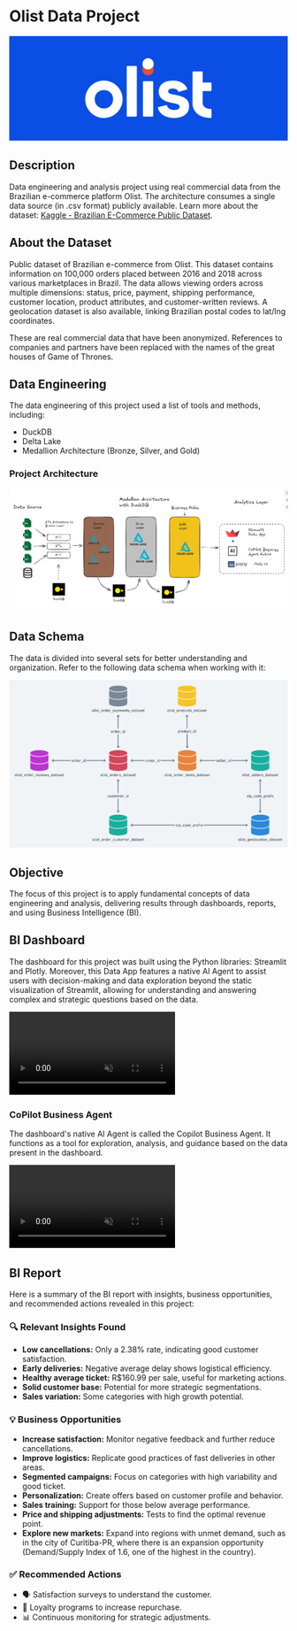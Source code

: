 # Olist Data Project

![Hero project image](./assets/static/olist_hero_banner.png)

## Description
Data engineering and analysis project using real commercial data from the Brazilian e-commerce platform Olist. The architecture consumes a single data source (in .csv format) publicly available. Learn more about the dataset: [Kaggle - Brazilian E-Commerce Public Dataset](https://www.kaggle.com/datasets/olistbr/brazilian-ecommerce).

## About the Dataset
Public dataset of Brazilian e-commerce from Olist. This dataset contains information on 100,000 orders placed between 2016 and 2018 across various marketplaces in Brazil. The data allows viewing orders across multiple dimensions: status, price, payment, shipping performance, customer location, product attributes, and customer-written reviews. A geolocation dataset is also available, linking Brazilian postal codes to lat/lng coordinates.

These are real commercial data that have been anonymized. References to companies and partners have been replaced with the names of the great houses of Game of Thrones.

## Data Engineering
The data engineering of this project used a list of tools and methods, including:
- DuckDB
- Delta Lake
- Medallion Architecture (Bronze, Silver, and Gold)

### Project Architecture
![Print Screen Schema](./assets/static/olist-data-engineering-schema.png)

## Data Schema
The data is divided into several sets for better understanding and organization. Refer to the following data schema when working with it:

![Schema dataset olist marketplace](./assets/static/schema_dataset_olist.png)

## Objective
The focus of this project is to apply fundamental concepts of data engineering and analysis, delivering results through dashboards, reports, and using Business Intelligence (BI).

## BI Dashboard
The dashboard for this project was built using the Python libraries: Streamlit and Plotly. Moreover, this Data App features a native AI Agent to assist users with decision-making and data exploration beyond the static visualization of Streamlit, allowing for understanding and answering complex and strategic questions based on the data.

<video autoplay loop muted playsinline>
  <source src="./assets/video/dashboard_olist_data_project_demo.mp4" type="video/mp4">
  Your browser does not support the video tag.
</video>

### CoPilot Business Agent
The dashboard's native AI Agent is called the Copilot Business Agent. It functions as a tool for exploration, analysis, and guidance based on the data present in the dashboard.

<video autoplay loop muted playsinline>
  <source src="./assets/video/copilot_business_agent_demo.mp4" type="video/mp4">
  Your browser does not support the video tag.
</video>

## BI Report
Here is a summary of the BI report with insights, business opportunities, and recommended actions revealed in this project:

### 🔍 Relevant Insights Found
- **Low cancellations:** Only a 2.38% rate, indicating good customer satisfaction.
- **Early deliveries:** Negative average delay shows logistical efficiency.
- **Healthy average ticket:** R$160.99 per sale, useful for marketing actions.
- **Solid customer base:** Potential for more strategic segmentations.
- **Sales variation:** Some categories with high growth potential.

### 💡 Business Opportunities
- **Increase satisfaction:** Monitor negative feedback and further reduce cancellations.
- **Improve logistics:** Replicate good practices of fast deliveries in other areas.
- **Segmented campaigns:** Focus on categories with high variability and good ticket.
- **Personalization:** Create offers based on customer profile and behavior.
- **Sales training:** Support for those below average performance.
- **Price and shipping adjustments:** Tests to find the optimal revenue point.
- **Explore new markets:** Expand into regions with unmet demand, such as in the city of Curitiba-PR, where there is an expansion opportunity (Demand/Supply Index of 1.6, one of the highest in the country).

### ✅ Recommended Actions
- 🗣️ Satisfaction surveys to understand the customer.
- 🎁 Loyalty programs to increase repurchase.
- 📊 Continuous monitoring for strategic adjustments.